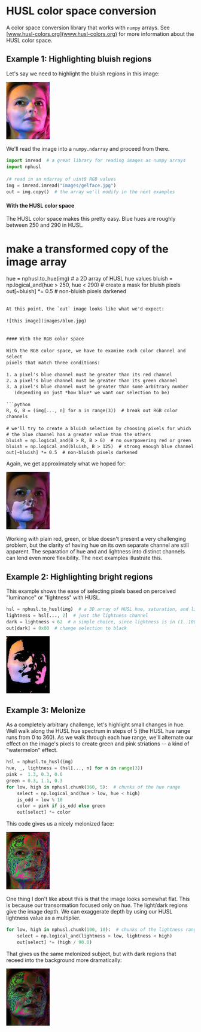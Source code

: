 # HUSL color space conversion
A color space conversion library that works with `numpy` arrays. See [www.husl-colors.org](www.husl-colors.org) for more information about the HUSL color space.


## Example 1: Highlighting bluish regions
Let's say we need to highlight the bluish regions in this image:

![an image](images/gelface.jpg)

We'll read the image into a `numpy.ndarray` and proceed from there.

```python
import imread  # a great library for reading images as numpy arrays
import nphusl 

/# read in an ndarray of uint8 RGB values
img = imread.imread("images/gelface.jpg")
out = img.copy()  # the array we'll modify in the next examples
```


#### With the HUSL color space

The HUSL color space makes this pretty easy. Blue hues are roughly between
250 and 290 in HUSL.

# make a transformed copy of the image array
hue = nphusl.to_hue(img)  # a 2D array of HUSL hue values
bluish = np.logical_and(hue > 250, hue < 290)  # create a mask for bluish pixels
out[~bluish] *= 0.5  # non-bluish pixels darkened
```

At this point, the `out` image looks like what we'd expect:

![this image](images/blue.jpg)


#### With the RGB color space

With the RGB color space, we have to examine each color channel and select
pixels that match three conditions:

1. a pixel's blue channel must be greater than its red channel
2. a pixel's blue channel must be greater than its green channel
3. a pixel's blue channel must be greater than some arbitrary number
   (depending on just *how blue* we want our selection to be)

```python
R, G, B = (img[..., n] for n in range(3))  # break out RGB color channels

# we'll try to create a bluish selection by choosing pixels for which
# the blue channel has a greater value than the others
bluish = np.logical_and(B > R, B > G)  # no overpowering red or green
bluish = np.logical_and(bluish, B > 125)  # strong enough blue channel
out[~bluish] *= 0.5  # non-bluish pixels darkened
```

Again, we get approximately what we hoped for:

![this image](images/blue_rgb.jpg)

Working with plain red, green, or blue doesn't present a very challenging
problem, but the clarity of having hue on its own separate channel are
still apparent. The separation of hue and and lightness into distinct channels
can lend even more flexibility. The next examples illustrate this.


## Example 2: Highlighting bright regions

This example shows the ease of selecting pixels based on perceived
"luminance" or "lightness" with HUSL.

```python
hsl = nphusl.to_husl(img)  # a 3D array of HUSL hue, saturation, and lightness
lightness = hsl[..., 2]  # just the lightness channel
dark = lightness < 62  # a simple choice, since lightness is in (1..100)
out[dark] = 0x00  # change selection to black
```
![this image](images/light.jpg)


## Example 3: Melonize

As a completely arbitrary challenge, let's highlight small changes in hue.
Well walk along the HUSL hue spectrum in steps of 5 (the HUSL hue range
runs from 0 to 360). As we walk through each hue range, we'll alternate our
effect on the image's pixels to create green and pink striations -- a
kind of "watermelon" effect.

```python
hsl = nphusl.to_husl(img)
hue, _, lightness = (hsl[..., n] for n in range(3))
pink =  1.3, 0.3, 0.6 
green = 0.3, 1.1, 0.3
for low, high in nphusl.chunk(360, 5):  # chunks of the hue range
    select = np.logical_and(hue > low, hue < high)
    is_odd = low % 10
    color = pink if is_odd else green
    out[select] *= color
```

This code gives us a nicely melonized face:

![this image](images/watermelon_flat.jpg)

One thing I don't like about this is that the image looks somewhat flat.
This is because our transormation focused only on *hue*. The light/dark
regions give the image depth. We can exaggerate depth by using
our HUSL lightness value as a multiplier.

```python
for low, high in nphusl.chunk(100, 10):  # chunks of the lightness range
    select = np.logical_and(lightness > low, lightness < high)
    out[select] *= (high / 90.0)
```

That gives us the same melonized subject, but with dark regions that
receed into the background more dramatically:

![this image](images/watermelon.jpg)




